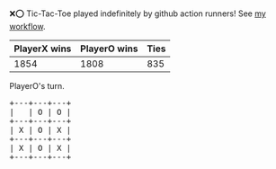 :x::o: Tic-Tac-Toe played indefinitely by github action runners! See [my workflow](.github/workflows/play.yaml).

|PlayerX wins|PlayerO wins|Ties|
|-|-|-|
|1854|1808|835|

PlayerO's turn.

<pre>
+---+---+---+
|   | O | O |
+---+---+---+
| X | O | X |
+---+---+---+
| X | O | X |
+---+---+---+
</pre>